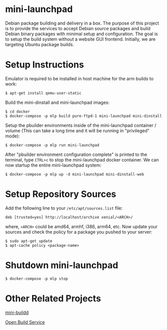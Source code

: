 # mini-launchpad

Debian package building and delivery in a box. The purpose of this project is
to provide the services to accept Debian source packages and build Debian
binary packages with minimal setup and configuration. The goal is to setup the
build system without a website GUI frontend. Initially, we are targeting Ubuntu
package builds.

# Setup Instructions

Emulator is required to be installed in host machine for the arm builds to work:

    $ apt-get install qemu-user-static

Build the mini-dinstall and mini-launchpad images:

    $ cd docker
    $ docker-compose -p mlp build pure-ftpd-1 mini-launchpad mini-dinstall

Setup the pbuilder environments inside of the mini-launchpad container / volume
(This can take a long time and it will be running in "privileged" mode):

    $ docker-compose -p mlp run mini-launchpad

After "pbuilder environment configuration complete" is printed to the terminal,
type ``CTRL+c`` to stop the mini-launchpad docker container. We can now startup
the entire mini-launchpad system:

    $ docker-compose -p mlp up -d mini-launchpad mini-dinstall-web

# Setup Repository Sources

Add the following line to your ``/etc/apt/sources.list`` file:

    deb [trusted=yes] http://localhost/archive xenial/<ARCH>/

where, ``<ARCH>`` could be amd64, armhf, i386, arm64, etc. Now update your
sources and check the policy for a package you pushed to your server:

    $ sudo apt-get update
    $ apt-cache policy <package-name>

# Shutdown mini-launchpad

    $ docker-compose -p mlp stop

# Other Related Projects

[mini-buildd](http://mini-buildd.installiert.net/)

[Open Build Service](http://openbuildservice.org/)
